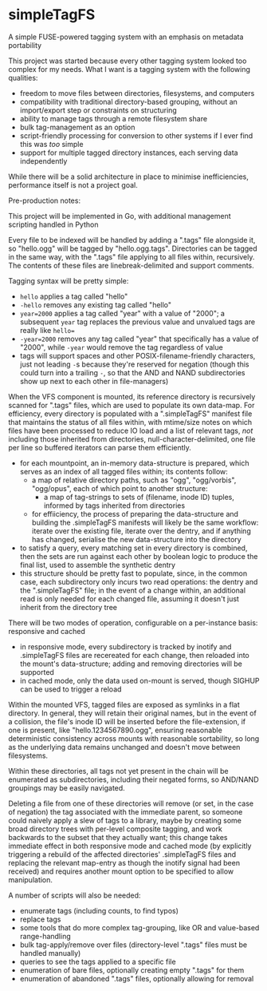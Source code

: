 # simpleTagFS
A simple FUSE-powered tagging system with an emphasis on metadata portability

This project was started because every other tagging system looked too complex for my needs. What I want is a tagging system with the following qualities:
- freedom to move files between directories, filesystems, and computers
- compatibility with traditional directory-based grouping, without an import/export step or constraints on structuring
- ability to manage tags through a remote filesystem share
- bulk tag-management as an option
- script-friendly processing for conversion to other systems if I ever find this was *too* simple
- support for multiple tagged directory instances, each serving data independently

While there will be a solid architecture in place to minimise inefficiencies, performance itself is not a project goal.


Pre-production notes:

This project will be implemented in Go, with additional management scripting handled in Python

Every file to be indexed will be handled by adding a ".tags" file alongside it, so "hello.ogg" will be tagged by "hello.ogg.tags". Directories can be tagged in the same way, with the ".tags" file applying to all files within, recursively. The contents of these files are linebreak-delimited and support comments.

Tagging syntax will be pretty simple:
- `hello` applies a tag called "hello"
- `-hello` removes any existing tag called "hello"
- `year=2000` applies a tag called "year" with a value of "2000"; a subsequent `year` tag replaces the previous value and unvalued tags are really like `hello=`
- `-year=2000` removes any tag called "year" that specifically has a value of "2000", while `-year` would remove the tag regardless of value
- tags will support spaces and other POSIX-filename-friendly characters, just not leading `-`s because they're reserved for negation (though this could turn into a trailing `-`, so that the AND and NAND subdirectories show up next to each other in file-managers)

When the VFS component is mounted, its reference directory is recursively scanned for ".tags" files, which are used to populate its own data-map. For efficiency, every directory is populated with a ".simpleTagFS" manifest file that maintains the status of all files within, with mtime/size notes on which files have been processed to reduce IO load and a list of relevant tags, *not* including those inherited from directories, null-character-delimited, one file per line so buffered iterators can parse them efficiently.
- for each mountpoint, an in-memory data-structure is prepared, which serves as an index of all tagged files within; its contents follow:
  - a map of relative directory paths, such as "ogg", "ogg/vorbis", "ogg/opus", each of which point to another structure:
    - a map of tag-strings to sets of (filename, inode ID) tuples, informed by tags inherited from directories
  - for effiiciency, the process of preparing the data-structure and building the .simpleTagFS manifests will likely be the same workflow: iterate over the existing file, iterate over the dentry, and if anything has changed, serialise the new data-structure into the directory
- to satisfy a query, every matching set in every directory is combined, then the sets are run against each other by boolean logic to produce the final list, used to assemble the synthetic dentry
- this structure should be pretty fast to populate, since, in the common case, each subdirectory only incurs two read operations: the dentry and the ".simpleTagFS" file; in the event of a change within, an additional read is only needed for each changed file, assuming it doesn't just inherit from the directory tree

There will be two modes of operation, configurable on a per-instance basis: responsive and cached
- in responsive mode, every subdirectory is tracked by inotify and .simpleTagFS files are recereated for each change, then reloaded into the mount's data-structure; adding and removing directories will be supported
- in cached mode, only the data used on-mount is served, though SIGHUP can be used to trigger a reload

Within the mounted VFS, tagged files are exposed as symlinks in a flat directory. In general, they will retain their original names, but in the event of a collision, the file's inode ID will be inserted before the file-extension, if one is present, like "hello.1234567890.ogg", ensuring reasonable deterministic consistency across mounts with reasonable sortability, so long as the underlying data remains unchanged and doesn't move between filesystems.

Within these directories, all tags not yet present in the chain will be enumerated as subdirectories, including their negated forms, so AND/NAND groupings may be easily navigated.

Deleting a file from one of these directories will remove (or set, in the case of negation) the tag associated with the immediate parent, so someone could naively apply a slew of tags to a library, maybe by creating some broad directory trees with per-level composite tagging, and work backwards to the subset that they actually want; this change takes immediate effect in both responsive mode and cached mode (by explicitly triggering a rebuild of the affected directories' .simpleTagFS files and replacing the relevant map-entry as though the inotify signal had been received) and requires another mount option to be specified to allow manipulation.

A number of scripts will also be needed:
- enumerate tags (including counts, to find typos)
- replace tags
- some tools that do more complex tag-grouping, like OR and value-based range-handling
- bulk tag-apply/remove over files (directory-level ".tags" files must be handled manually)
- queries to see the tags applied to a specific file
- enumeration of bare files, optionally creating empty ".tags" for them
- enumeration of abandoned ".tags" files, optionally allowing for removal

